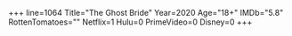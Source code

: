 +++
line=1064
Title="The Ghost Bride"
Year=2020
Age="18+"
IMDb="5.8"
RottenTomatoes=""
Netflix=1
Hulu=0
PrimeVideo=0
Disney=0
+++


